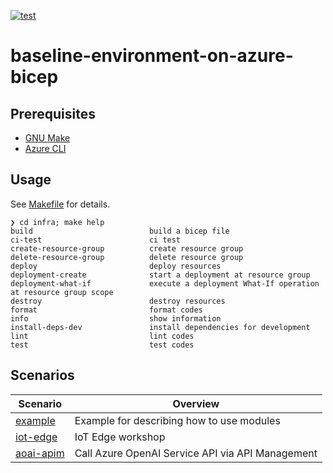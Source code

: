 [![test](https://github.com/ks6088ts-labs/baseline-environment-on-azure-bicep/workflows/test/badge.svg)](https://github.com/ks6088ts-labs/baseline-environment-on-azure-bicep/actions/workflows/test.yml)

# baseline-environment-on-azure-bicep

## Prerequisites

- [GNU Make](https://www.gnu.org/software/make/)
- [Azure CLI](https://github.com/Azure/azure-cli#installation)

## Usage

See [Makefile](./infra/Makefile) for details.

```shell
❯ cd infra; make help
build                          build a bicep file
ci-test                        ci test
create-resource-group          create resource group
delete-resource-group          delete resource group
deploy                         deploy resources
deployment-create              start a deployment at resource group
deployment-what-if             execute a deployment What-If operation at resource group scope
destroy                        destroy resources
format                         format codes
info                           show information
install-deps-dev               install dependencies for development
lint                           lint codes
test                           test codes
```

## Scenarios

| Scenario                                           | Overview                                         |
| -------------------------------------------------- | ------------------------------------------------ |
| [example](./infra/scenarios/example/README.md)     | Example for describing how to use modules        |
| [iot-edge](./infra/scenarios/iot-edge/README.md)   | IoT Edge workshop                                |
| [aoai-apim](./infra/scenarios/aoai-apim/README.md) | Call Azure OpenAI Service API via API Management |

